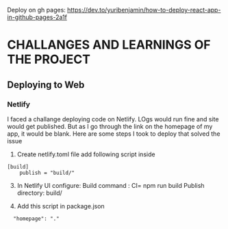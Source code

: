 <!-- @format -->

Deploy on gh pages:
https://dev.to/yuribenjamin/how-to-deploy-react-app-in-github-pages-2a1f

# CHALLANGES AND LEARNINGS OF THE PROJECT

## Deploying to Web

### Netlify

I faced a challange deploying code on Netlify. LOgs would run fine and site would get published. But as I go through the link on the homepage of my app, it would be blank. Here are some steps I took to deploy that solved the issue

1. Create netlify.toml file add following script inside

```
[build]
    publish = "build/"
```

3. In Netlify UI configure:
   Build command : CI= npm run build
   Publish directory: build/

4. Add this script in package.json

```
  "homepage": "."
```
